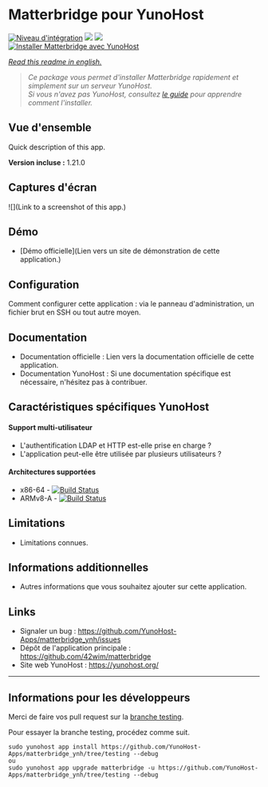 # Matterbridge pour YunoHost

[![Niveau d'intégration](https://dash.yunohost.org/integration/matterbridge.svg)](https://dash.yunohost.org/appci/app/matterbridge) ![](https://ci-apps.yunohost.org/ci/badges/matterbridge.status.svg) ![](https://ci-apps.yunohost.org/ci/badges/matterbridge.maintain.svg)  
[![Installer Matterbridge avec YunoHost](https://install-app.yunohost.org/install-with-yunohost.svg)](https://install-app.yunohost.org/?app=matterbridge)

*[Read this readme in english.](./README.md)* 

> *Ce package vous permet d'installer Matterbridge rapidement et simplement sur un serveur YunoHost.  
Si vous n'avez pas YunoHost, consultez [le guide](https://yunohost.org/#/install) pour apprendre comment l'installer.*

## Vue d'ensemble
Quick description of this app.

**Version incluse :** 1.21.0

## Captures d'écran

![](Link to a screenshot of this app.)

## Démo

* [Démo officielle](Lien vers un site de démonstration de cette application.)

## Configuration

Comment configurer cette application : via le panneau d'administration, un fichier brut en SSH ou tout autre moyen.

## Documentation

 * Documentation officielle : Lien vers la documentation officielle de cette application.
 * Documentation YunoHost : Si une documentation spécifique est nécessaire, n'hésitez pas à contribuer.

## Caractéristiques spécifiques YunoHost

#### Support multi-utilisateur

* L'authentification LDAP et HTTP est-elle prise en charge ?
* L'application peut-elle être utilisée par plusieurs utilisateurs ?

#### Architectures supportées

* x86-64 - [![Build Status](https://ci-apps.yunohost.org/ci/logs/matterbridge%20%28Apps%29.svg)](https://ci-apps.yunohost.org/ci/apps/matterbridge/)
* ARMv8-A - [![Build Status](https://ci-apps-arm.yunohost.org/ci/logs/matterbridge%20%28Apps%29.svg)](https://ci-apps-arm.yunohost.org/ci/apps/matterbridge/)

## Limitations

* Limitations connues.

## Informations additionnelles

* Autres informations que vous souhaitez ajouter sur cette application.

## Links

 * Signaler un bug : https://github.com/YunoHost-Apps/matterbridge_ynh/issues
 * Dépôt de l'application principale : https://github.com/42wim/matterbridge
 * Site web YunoHost : https://yunohost.org/

---

## Informations pour les développeurs

Merci de faire vos pull request sur la [branche testing](https://github.com/YunoHost-Apps/matterbridge_ynh/tree/testing).

Pour essayer la branche testing, procédez comme suit.
```
sudo yunohost app install https://github.com/YunoHost-Apps/matterbridge_ynh/tree/testing --debug
ou
sudo yunohost app upgrade matterbridge -u https://github.com/YunoHost-Apps/matterbridge_ynh/tree/testing --debug
```
